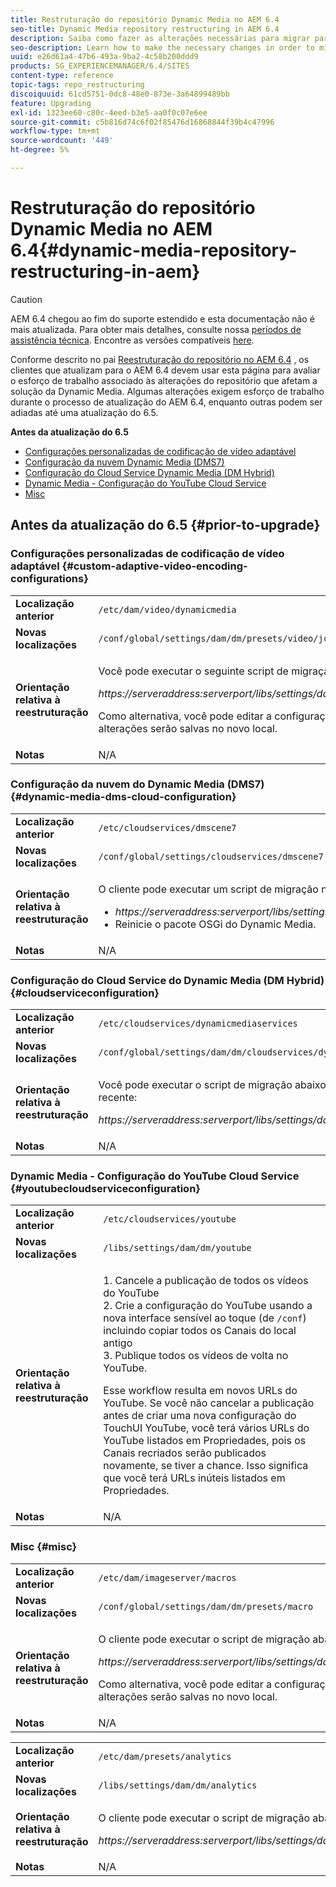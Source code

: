 ```yaml
---
title: Restruturação do repositório Dynamic Media no AEM 6.4
seo-title: Dynamic Media repository restructuring in AEM 6.4
description: Saiba como fazer as alterações necessárias para migrar para a nova estrutura de repositório no AEM 6.4 para Dynamic Media.
seo-description: Learn how to make the necessary changes in order to migrate to the new repository structure in AEM 6.4 for Dynamic Media.
uuid: e26d61a4-47b6-493a-9ba2-4c58b200ddd9
products: SG_EXPERIENCEMANAGER/6.4/SITES
content-type: reference
topic-tags: repo_restructuring
discoiquuid: 61cd5751-0dc8-48e0-873e-3a64899489bb
feature: Upgrading
exl-id: 1323ee60-c80c-4eed-b3e5-aa0f0c07e6ee
source-git-commit: c5b816d74c6f02f85476d16868844f39b4c47996
workflow-type: tm+mt
source-wordcount: '449'
ht-degree: 5%

---
```


# Restruturação do repositório Dynamic Media no AEM 6.4{#dynamic-media-repository-restructuring-in-aem}

>[!CAUTION]
>
>AEM 6.4 chegou ao fim do suporte estendido e esta documentação não é mais atualizada. Para obter mais detalhes, consulte nossa [períodos de assistência técnica](https://helpx.adobe.com/br/support/programs/eol-matrix.html). Encontre as versões compatíveis [here](https://experienceleague.adobe.com/docs/).

Conforme descrito no pai [Reestruturação do repositório no AEM 6.4](/help/sites-deploying/repository-restructuring.md) , os clientes que atualizam para o AEM 6.4 devem usar esta página para avaliar o esforço de trabalho associado às alterações do repositório que afetam a solução da Dynamic Media. Algumas alterações exigem esforço de trabalho durante o processo de atualização do AEM 6.4, enquanto outras podem ser adiadas até uma atualização do 6.5.

**Antes da atualização do 6.5**

* [Configurações personalizadas de codificação de vídeo adaptável](/help/sites-deploying/dynamicmedia-repository-restructuring-in-aem-6-4.md#custom-adaptive-video-encoding-configurations)
* [Configuração da nuvem Dynamic Media (DMS7)](/help/sites-deploying/dynamicmedia-repository-restructuring-in-aem-6-4.md#dynamic-media-dms-cloud-configuration)
* [Configuração do Cloud Service Dynamic Media (DM Hybrid)](/help/sites-deploying/dynamicmedia-repository-restructuring-in-aem-6-4.md#cloudserviceconfiguration)
* [Dynamic Media - Configuração do YouTube Cloud Service](/help/sites-deploying/dynamicmedia-repository-restructuring-in-aem-6-4.md#youtubecloudserviceconfiguration)
* [Misc](/help/sites-deploying/dynamicmedia-repository-restructuring-in-aem-6-4.md#misc)

## Antes da atualização do 6.5 {#prior-to-upgrade}

### Configurações personalizadas de codificação de vídeo adaptável  {#custom-adaptive-video-encoding-configurations}

<table> 
 <tbody>
  <tr>
   <td><strong>Localização anterior</strong></td> 
   <td><code>/etc/dam/video/dynamicmedia</code></td> 
  </tr>
  <tr>
   <td><strong>Novas localizações</strong></td> 
   <td><code>/conf/global/settings/dam/dm/presets/video/jcr:content</code></td> 
  </tr>
  <tr>
   <td><strong>Orientação relativa à reestruturação</strong></td> 
   <td><p>Você pode executar o seguinte script de migração para migrar para o novo local:</p> <p><em>https://serveraddress:serverport/libs/settings/dam/dm/presets.migratedmcontent.json</em></p> <p>Como alternativa, você pode editar a configuração AEM interface do usuário e as alterações serão salvas no novo local.</p> </td> 
  </tr>
  <tr>
   <td><strong>Notas</strong></td> 
   <td>N/A<br /> </td> 
  </tr>
 </tbody>
</table>

### Configuração da nuvem do Dynamic Media (DMS7) {#dynamic-media-dms-cloud-configuration}

<table> 
 <tbody>
  <tr>
   <td><strong>Localização anterior</strong></td> 
   <td><code>/etc/cloudservices/dmscene7</code></td> 
  </tr>
  <tr>
   <td><strong>Novas localizações</strong></td> 
   <td><code>/conf/global/settings/cloudservices/dmscene7</code></td> 
  </tr>
  <tr>
   <td><strong>Orientação relativa à reestruturação</strong></td> 
   <td><p>O cliente pode executar um script de migração neste local:<br /> </p> 
    <ul> 
     <li><em>https://serveraddress:serverport/libs/settings/dam/dm/presets.migratedmcontent.json</em></li> 
     <li>Reinicie o pacote OSGi do Dynamic Media.</li> 
    </ul> </td> 
  </tr>
  <tr>
   <td><strong>Notas</strong></td> 
   <td>N/A</td> 
  </tr>
 </tbody>
</table>

### Configuração do Cloud Service do Dynamic Media (DM Hybrid) {#cloudserviceconfiguration}

<table> 
 <tbody>
  <tr>
   <td><strong>Localização anterior</strong></td> 
   <td><code>/etc/cloudservices/dynamicmediaservices</code></td> 
  </tr>
  <tr>
   <td><strong>Novas localizações</strong></td> 
   <td><code>/conf/global/settings/dam/dm/cloudservices/dynamicmediaservices</code></td> 
  </tr>
  <tr>
   <td><strong>Orientação relativa à reestruturação</strong></td> 
   <td><p>Você pode executar o script de migração abaixo para alinhar ao modelo mais recente:</p> <p><em>https://serveraddress:serverport/libs/settings/dam/dm/presets.migratedmcontent.jso</em></p> </td> 
  </tr>
  <tr>
   <td><strong>Notas</strong></td> 
   <td>N/A<br /> </td> 
  </tr>
 </tbody>
</table>

### Dynamic Media - Configuração do YouTube Cloud Service  {#youtubecloudserviceconfiguration}

<table> 
 <tbody>
  <tr>
   <td><strong>Localização anterior</strong></td> 
   <td><code>/etc/cloudservices/youtube</code></td> 
  </tr>
  <tr>
   <td><strong>Novas localizações</strong></td> 
   <td><code>/libs/settings/dam/dm/youtube</code></td> 
  </tr>
  <tr>
   <td><strong>Orientação relativa à reestruturação</strong></td> 
   <td><p>1. Cancele a publicação de todos os vídeos do YouTube<br /> 2. Crie a configuração do YouTube usando a nova interface sensível ao toque (de <code>/conf</code>) incluindo copiar todos os Canais do local antigo<br /> 3. Publique todos os vídeos de volta no YouTube.</p> <p>Esse workflow resulta em novos URLs do YouTube. Se você não cancelar a publicação antes de criar uma nova configuração do TouchUI YouTube, você terá vários URLs do YouTube listados em Propriedades, pois os Canais recriados serão publicados novamente, se tiver a chance. Isso significa que você terá URLs inúteis listados em Propriedades.</p> </td> 
  </tr>
  <tr>
   <td><strong>Notas</strong></td> 
   <td>N/A<br /> </td> 
  </tr>
 </tbody>
</table>

### Misc {#misc}

<table> 
 <tbody>
  <tr>
   <td><strong>Localização anterior</strong></td> 
   <td><code>/etc/dam/imageserver/macros</code></td> 
  </tr>
  <tr>
   <td><strong>Novas localizações</strong></td> 
   <td><code>/conf/global/settings/dam/dm/presets/macro</code></td> 
  </tr>
  <tr>
   <td><strong>Orientação relativa à reestruturação</strong></td> 
   <td><p>O cliente pode executar o script de migração abaixo.</p> <p><em>https://serveraddress:serverport/libs/settings/dam/dm/presets.migratedmcontent.json</em></p> <p>Como alternativa, você pode editar a configuração AEM interface do usuário e as alterações serão salvas no novo local.</p> </td> 
  </tr>
  <tr>
   <td><strong>Notas</strong></td> 
   <td>N/A</td> 
  </tr>
 </tbody>
</table>

<table> 
 <tbody>
  <tr>
   <td><strong>Localização anterior</strong></td> 
   <td><code>/etc/dam/presets/analytics</code></td> 
  </tr>
  <tr>
   <td><strong>Novas localizações</strong></td> 
   <td><code>/libs/settings/dam/dm/analytics</code></td> 
  </tr>
  <tr>
   <td><strong>Orientação relativa à reestruturação</strong></td> 
   <td><p>O cliente pode executar o script de migração abaixo.</p> <p><em>https://serveraddress:serverport/libs/settings/dam/dm/presets.migratedmcontent.json</em></p> </td> 
  </tr>
  <tr>
   <td><strong>Notas</strong></td> 
   <td>N/A</td> 
  </tr>
 </tbody>
</table>
